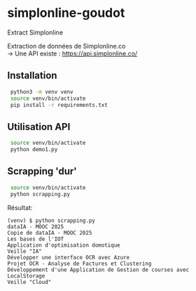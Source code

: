 # simplonline-goudot
Extract Simplonline

Extraction de données de Simplonline.co  
-> Une API existe : https://api.simplonline.co/  

## Installation
```bash
 python3 -m venv venv
 source venv/bin/activate
 pip install -r requirements.txt
```

## Utilisation API
```bash
 source venv/bin/activate
 python demo1.py
```

## Scrapping 'dur'
```bash
 source venv/bin/activate
 python scrapping.py
```
Résultat:
```text
(venv) $ python scrapping.py 
dataIA - MOOC 2025
Copie de dataIA - MOOC 2025
Les bases de l'IOT
Application d'optimisation domotique
Veille "IA"
Développer une interface OCR avec Azure
Projet OCR - Analyse de Factures et Clustering
Développement d'une Application de Gestion de courses avec LocalStorage
Veille "Cloud"
```
